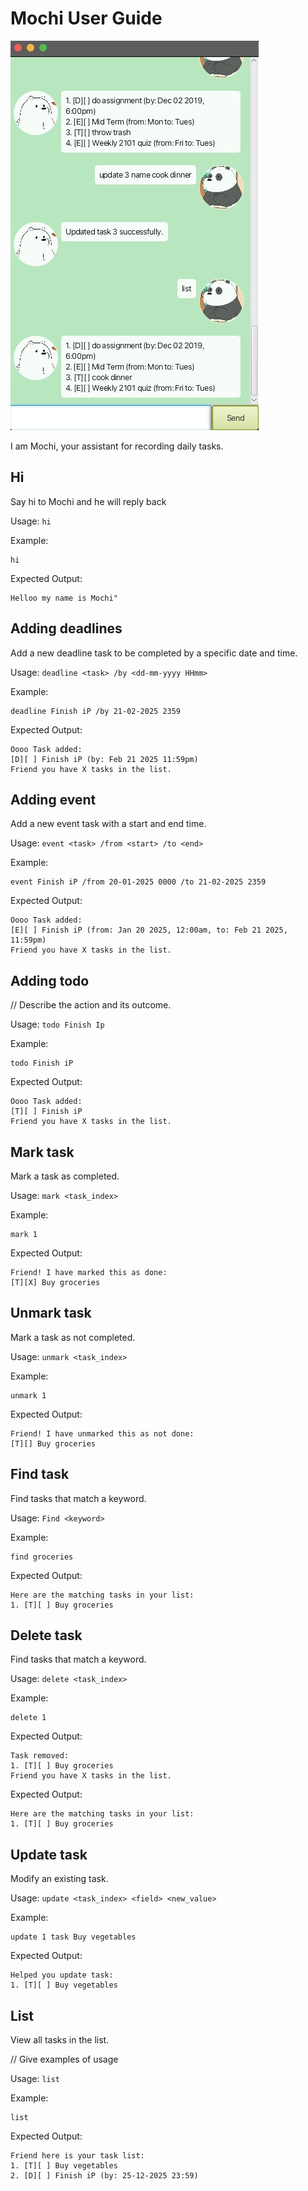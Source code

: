 # Mochi User Guide

![GUI](./Ui.png)

I am Mochi, your assistant for recording daily tasks.

## Hi

Say hi to Mochi and he will reply back

Usage: `hi`

Example:
```
hi
```

Expected Output:
```
Helloo my name is Mochi"
```

## Adding deadlines

Add a new deadline task to be completed by a specific date and time.

Usage: `deadline <task> /by <dd-mm-yyyy HHmm>`

Example:
```
deadline Finish iP /by 21-02-2025 2359
```

Expected Output:
```
Oooo Task added:
[D][ ] Finish iP (by: Feb 21 2025 11:59pm)
Friend you have X tasks in the list.
```

## Adding event

Add a new event task with a start and end time.

Usage: `event <task> /from <start> /to <end>`

Example:
```
event Finish iP /from 20-01-2025 0000 /to 21-02-2025 2359 
```

Expected Output:
```
Oooo Task added:
[E][ ] Finish iP (from: Jan 20 2025, 12:00am, to: Feb 21 2025, 11:59pm)
Friend you have X tasks in the list.
```

## Adding todo

// Describe the action and its outcome.

Usage: `todo Finish Ip`

Example:
```
todo Finish iP
```

Expected Output:
```
Oooo Task added:
[T][ ] Finish iP
Friend you have X tasks in the list.
```

## Mark task

Mark a task as completed.

Usage: `mark <task_index>`

Example:
```
mark 1
```

Expected Output:
```
Friend! I have marked this as done:
[T][X] Buy groceries
```

## Unmark task

Mark a task as not completed.

Usage: `unmark <task_index>`

Example:
```
unmark 1
```

Expected Output:
```
Friend! I have unmarked this as not done:
[T][] Buy groceries
```

## Find task

Find tasks that match a keyword.

Usage: `Find <keyword>`

Example:
```
find groceries
```

Expected Output:
```
Here are the matching tasks in your list:
1. [T][ ] Buy groceries
```

## Delete task

Find tasks that match a keyword.

Usage: `delete <task_index>`

Example:
```
delete 1
```

Expected Output:
```
Task removed:
1. [T][ ] Buy groceries
Friend you have X tasks in the list.
```

Expected Output:
```
Here are the matching tasks in your list:
1. [T][ ] Buy groceries
```

## Update task

Modify an existing task.

Usage: `update <task_index> <field> <new_value>`

Example:
```
update 1 task Buy vegetables
```

Expected Output:
```
Helped you update task:
1. [T][ ] Buy vegetables
```

## List

View all tasks in the list.

// Give examples of usage

Usage: `list`

Example:
```
list
```

Expected Output:
```
Friend here is your task list:
1. [T][ ] Buy vegetables
2. [D][ ] Finish iP (by: 25-12-2025 23:59)
```